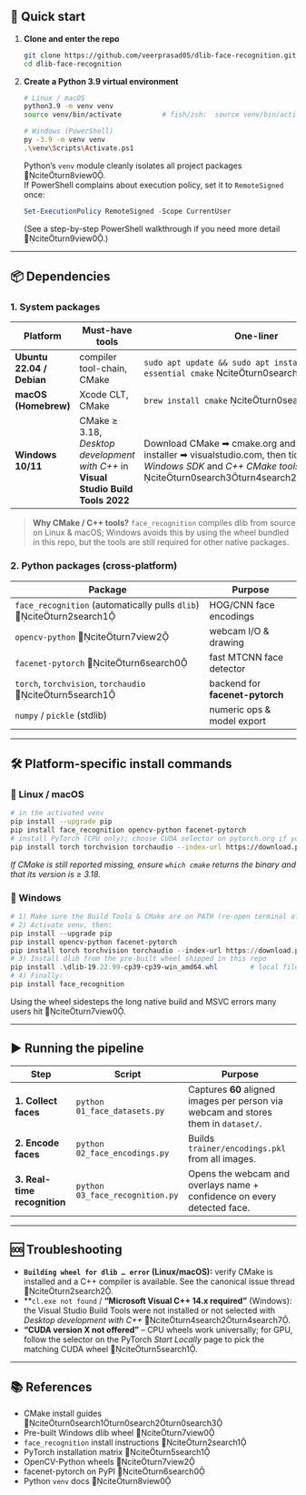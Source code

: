 ## 🚀 Quick start

1. **Clone and enter the repo**

   ```bash
   git clone https://github.com/veerprasad05/dlib-face-recognition.git
   cd dlib-face-recognition
   ```

2. **Create a Python 3.9 virtual environment**

   ```bash
   # Linux / macOS
   python3.9 -m venv venv
   source venv/bin/activate          # fish/zsh:  source venv/bin/activate.fish|zsh

   # Windows (PowerShell)
   py -3.9 -m venv venv
   .\venv\Scripts\Activate.ps1
   ```
   Python’s `venv` module cleanly isolates all project packages 🔗citeturn8view0.  
   If PowerShell complains about execution policy, set it to `RemoteSigned` once:

   ```powershell
   Set-ExecutionPolicy RemoteSigned -Scope CurrentUser
   ```
   (See a step-by-step PowerShell walkthrough if you need more detail 🔗citeturn9view0.)

---

## 📦 Dependencies

### 1. System packages

| Platform | Must-have tools | One-liner |
| -------- | --------------- | --------- |
| **Ubuntu 22.04 / Debian** | compiler tool-chain, CMake | `sudo apt update && sudo apt install build-essential cmake` citeturn0search1 |
| **macOS (Homebrew)** | Xcode CLT, CMake | `brew install cmake` citeturn0search2 |
| **Windows 10/11** | CMake ≥ 3.18, *Desktop development with C++* in **Visual Studio Build Tools 2022** | Download CMake ➡ cmake.org and Build Tools installer ➡ visualstudio.com, then tick *MSVC v143*, *Windows SDK* and *C++ CMake tools* during setup citeturn0search3turn4search2turn4search7 |

> **Why CMake / C++ tools?** `face_recognition` compiles dlib from source on Linux & macOS; Windows avoids this by using the wheel bundled in this repo, but the tools are still required for other native packages.

### 2. Python packages (cross-platform)

| Package | Purpose |
| ------- | ------- |
| `face_recognition` (automatically pulls `dlib`) 🔗citeturn2search1 | HOG/CNN face encodings |
| `opencv-python` 🔗citeturn7view2 | webcam I/O & drawing |
| `facenet-pytorch` 🔗citeturn6search0 | fast MTCNN face detector |
| `torch`, `torchvision`, `torchaudio` 🔗citeturn5search1 | backend for **facenet-pytorch** |
| `numpy` / `pickle` (stdlib) | numeric ops & model export |

---

## 🛠 Platform-specific install commands

### 🔸 Linux / macOS

```bash
# in the activated venv
pip install --upgrade pip
pip install face_recognition opencv-python facenet-pytorch
# install PyTorch (CPU only); choose CUDA selector on pytorch.org if you have a GPU
pip install torch torchvision torchaudio --index-url https://download.pytorch.org/whl/cpu
```

*If CMake is still reported missing, ensure `which cmake` returns the binary and that its version is ≥ 3.18.*

### 🔸 Windows

```powershell
# 1) Make sure the Build Tools & CMake are on PATH (re-open terminal after install)
# 2) Activate venv, then:
pip install --upgrade pip
pip install opencv-python facenet-pytorch
pip install torch torchvision torchaudio --index-url https://download.pytorch.org/whl/cpu
# 3) Install dlib from the pre-built wheel shipped in this repo
pip install .\dlib-19.22.99-cp39-cp39-win_amd64.whl        # local file
# 4) Finally:
pip install face_recognition
```

Using the wheel sidesteps the long native build and MSVC errors many users hit 🔗citeturn7view0.

---

## ▶️ Running the pipeline

| Step | Script | Purpose |
| ---- | ------ | ------- |
| **1. Collect faces** | `python 01_face_datasets.py` | Captures **60** aligned images per person via webcam and stores them in `dataset/`. |
| **2. Encode faces** | `python 02_face_encodings.py` | Builds `trainer/encodings.pkl` from all images. |
| **3. Real-time recognition** | `python 03_face_recognition.py` | Opens the webcam and overlays name + confidence on every detected face. |

---

## 🆘 Troubleshooting

* **`Building wheel for dlib … error` (Linux/macOS):** verify CMake is installed and a C++ compiler is available. See the canonical issue thread 🔗citeturn2search2.  
* **`cl.exe not found` / **“Microsoft Visual C++ 14.x required”** (Windows): the Visual Studio Build Tools were not installed or not selected with *Desktop development with C++* 🔗citeturn4search2turn4search7.  
* **“CUDA version X not offered”** – CPU wheels work universally; for GPU, follow the selector on the PyTorch *Start Locally* page to pick the matching CUDA wheel 🔗citeturn5search1.

---

## 📚 References

* CMake install guides 🔗citeturn0search1turn0search2turn0search3  
* Pre-built Windows dlib wheel 🔗citeturn7view0  
* `face_recognition` install instructions 🔗citeturn2search1  
* PyTorch installation matrix 🔗citeturn5search1  
* OpenCV-Python wheels 🔗citeturn7view2  
* facenet-pytorch on PyPI 🔗citeturn6search0  
* Python `venv` docs 🔗citeturn8view0  